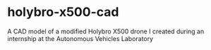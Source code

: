 # holybro-x500-cad
A CAD model of a modified Holybro X500 drone I created during an internship at the Autonomous Vehicles Laboratory
